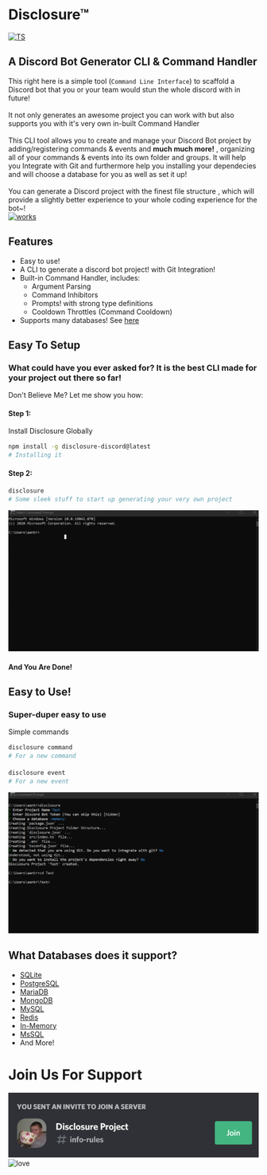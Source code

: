 # Disclosure™
[![TS](https://forthebadge.com/images/badges/made-with-typescript.svg)]()
## A Discord Bot Generator CLI & Command Handler

This right here is a simple tool (`` Command Line Interface ``) to scaffold a Discord bot that you or your team would stun the whole discord with in future! 
<br />
<br />
It not only generates an awesome project you can work with but also supports you with it's very own in-built Command Handler
<br />
<br />
This CLI tool allows you to create and manage your Discord Bot project by adding/registering commands & events and **much much more!** , organizing all of your commands & events into its own folder and groups. It will help you Integrate with Git and furthermore help you installing your dependecies and will choose a database for you as well as set it up!
<br /> <br />
You can generate a Discord project with the finest file structure , which will provide a slightly better experience to your whole coding experience for the bot~! <br />
[![works](https://forthebadge.com/images/badges/it-works-why.svg)]() <br/>

## Features
- Easy to use!
- A CLI to generate a discord bot project! with Git Integration!
- Built-in Command Handler, includes:
  - Argument Parsing
  - Command Inhibitors
  - Prompts! with strong type definitions
  - Cooldown Throttles (Command Cooldown)
- Supports many databases! See [here](#what-databases-does-it-support)

## Easy To Setup

### What could have you ever asked for? It is the best CLI made for your project out there so far!
Don't Believe Me? Let me show you how:

#### Step 1: 
Install Disclosure Globally
```sh <br> 
npm install -g disclosure-discord@latest
# Installing it
``` 
#### Step 2:
```sh <br>
disclosure
# Some sleek stuff to start up generating your very own project
```
![done](/assets/test.gif)
#### And You Are Done!

## Easy to Use!

### Super-duper easy to use 
Simple commands 
```sh <br> 
disclosure command 
# For a new command

disclosure event
# For a new event
```
![func](/assets/test2.gif)

## What Databases does it support?

 - [SQLite](https://www.sqlite.org/index.html)
 - [PostgreSQL](https://www.postgresql.org/)
 - [MariaDB](https://mariadb.org/)
 - [MongoDB](https://www.mongodb.com/)
 - [MySQL](https://www.mysql.com/)
 - [Redis](https://redis.io/)
 - [In-Memory](https://en.wikipedia.org/wiki/In-memory_database)
 - [MsSQL](https://en.wikipedia.org/wiki/Microsoft_SQL_Server)
 - And More!

# Join Us For Support 
[![Join](/assets/Capture.png)](https://discord.gg/HG8s98Uk) <br>
![love](https://forthebadge.com/images/badges/built-with-love.svg)
